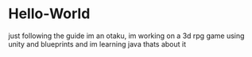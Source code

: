 # Hello-World
just following the guide
im an otaku, im working on a 3d rpg game using unity and blueprints and im learning java
thats about it
